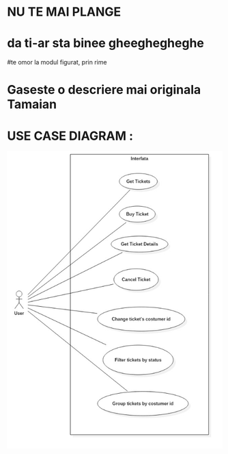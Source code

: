 # NU TE MAI PLANGE

# da ti-ar sta binee gheeghegheghe
#te omor la modul figurat, prin rime
# Gaseste o descriere mai originala Tamaian


# USE CASE DIAGRAM :
![Exercise 4 image](docs/usecasediagram.jpg)
